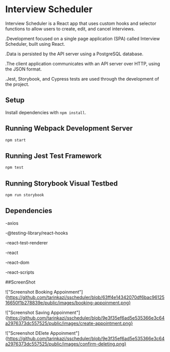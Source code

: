 # Interview Scheduler
Interview Scheduler is a React app that uses custom hooks and selector functions to allow users to create, edit, and cancel interviews.

.Development focused on a single page application (SPA) called Interview Scheduler, built using React.

.Data is persisted by the API server using a PostgreSQL database.

.The client application communicates with an API server over HTTP, using the JSON format.

.Jest, Storybook, and Cypress tests are used through the development of the project.

## Setup

Install dependencies with `npm install`.

## Running Webpack Development Server

```sh
npm start
```

## Running Jest Test Framework

```sh
npm test
```

## Running Storybook Visual Testbed

```sh
npm run storybook
```

## Dependencies

-axios

-@testing-library/react-hooks

-react-test-renderer

-react

-react-dom

-react-scripts

##ScreenShot

!["Screenshot Booking Appoinment"]{https://github.com/tarinkazi/sscheduler/blob/63ff4e14342070df6bac9612516650f1b278839e/public/images/booking-appoinment.png}

!["Screenshot Saving Appoinment"]{https://github.com/tarinkazi/sscheduler/blob/9e3f35ef6ad5e535366e3c64a2976373dc557525/public/images/create-appointment.png}

!["Screenshot DElete Appoinment"]{https://github.com/tarinkazi/sscheduler/blob/9e3f35ef6ad5e535366e3c64a2976373dc557525/public/images/confirm-deleting.png}
